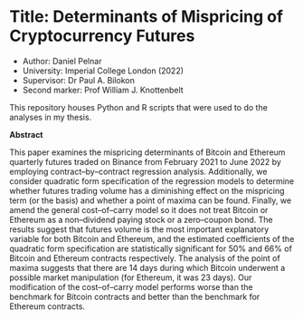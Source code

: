 # Title: Determinants of Mispricing of Cryptocurrency Futures
* Author: Daniel Pelnar
* University: Imperial College London (2022)
* Supervisor: Dr Paul A. Bilokon
* Second marker: Prof William J. Knottenbelt


This repository houses Python and R scripts that were used to do the analyses in my thesis.

**Abstract**

This paper examines the mispricing determinants of Bitcoin and Ethereum quarterly
futures traded on Binance from February 2021 to June 2022 by employing contract–by–contract regression analysis. Additionally, we consider quadratic form specification
of the regression models to determine whether futures trading volume has a diminishing
effect on the mispricing term (or the basis) and whether a point of maxima
can be found. Finally, we amend the general cost–of–carry model so it does not
treat Bitcoin or Ethereum as a non–dividend paying stock or a zero–coupon bond.
The results suggest that futures volume is the most important explanatory variable
for both Bitcoin and Ethereum, and the estimated coefficients of the quadratic form
specification are statistically significant for 50% and 66% of Bitcoin and Ethereum
contracts respectively. The analysis of the point of maxima suggests that there are 14
days during which Bitcoin underwent a possible market manipulation (for Ethereum,
it was 23 days). Our modification of the cost–of–carry model performs worse than
the benchmark for Bitcoin contracts and better than the benchmark for Ethereum
contracts.
